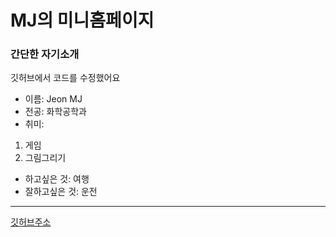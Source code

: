 # MJ의 미니홈페이지

### 간단한 자기소개

깃허브에서 코드를 수정했어요

- 이름: Jeon MJ
- 전공: 화학공학과
- 취미: 
1. 게임 
2. 그림그리기

- 하고싶은 것: 여행
- 잘하고싶은 것: 운전
---
[깃허브주소](https://github.com/jmj617/minihomepage)
